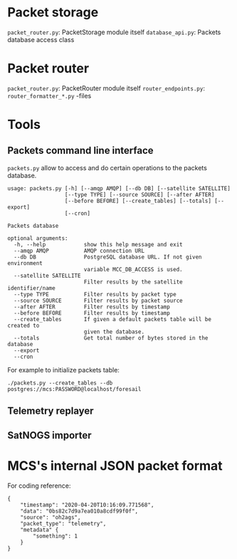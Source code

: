 # Packet storage

`packet_router.py`: PacketStorage module itself
`database_api.py`: Packets database access class


# Packet router


`packet_router.py`: PacketRouter module itself
`router_endpoints.py`:
`router_formatter_*.py` -files



# Tools

## Packets command line interface

`packets.py` allow to access and do certain operations to the packets database.

```
usage: packets.py [-h] [--amqp AMQP] [--db DB] [--satellite SATELLITE]
                  [--type TYPE] [--source SOURCE] [--after AFTER]
                  [--before BEFORE] [--create_tables] [--totals] [--export]
                  [--cron]

Packets database

optional arguments:
  -h, --help            show this help message and exit
  --amqp AMQP           AMQP connection URL
  --db DB               PostgreSQL database URL. If not given environment
                        variable MCC_DB_ACCESS is used.
  --satellite SATELLITE
                        Filter results by the satellite identifier/name
  --type TYPE           Filter results by packet type
  --source SOURCE       Filter results by packet source
  --after AFTER         Filter results by timestamp
  --before BEFORE       Filter results by timestamp
  --create_tables       If given a default packets table will be created to
                        given the database.
  --totals              Get total number of bytes stored in the database
  --export
  --cron
```

For example to initialize packets table:
```
./packets.py --create_tables --db postgres://mcs:PASSWORD@localhost/foresail
```


## Telemetry replayer

## SatNOGS importer



# MCS's internal JSON packet format

For coding reference:
```
{
    "timestamp": "2020-04-20T10:16:09.771568",
    "data": "0bs82c7d9a7ea010a8cdf99f0f",
    "source": "oh2ags",
    "packet_type": "telemetry",
    "metadata" {
        "something": 1
    }
}
```
